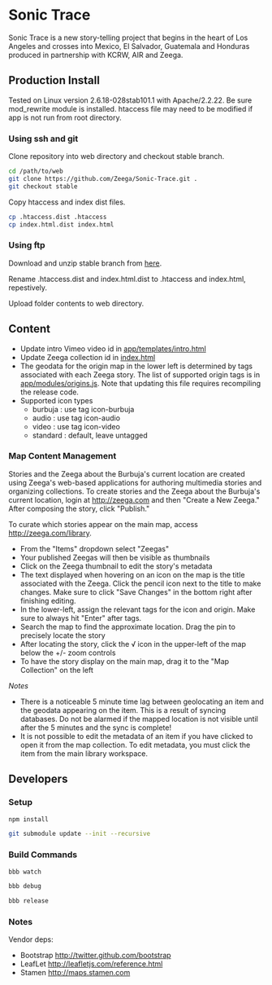 # Sonic Trace


Sonic Trace is a new story-telling project that begins in the heart of Los Angeles and crosses into Mexico, El Salvador, Guatemala and Honduras produced in partnership with KCRW, AIR and Zeega. 

## Production Install

Tested on Linux version 2.6.18-028stab101.1 with Apache/2.2.22. Be sure mod_rewrite module is installed. htaccess file may need to be modified if app is not run from root directory.

### Using ssh and git

Clone repository into web directory and checkout stable branch.

```bash
cd /path/to/web
git clone https://github.com/Zeega/Sonic-Trace.git .
git checkout stable
```

Copy htaccess and index dist files.

```bash
cp .htaccess.dist .htaccess
cp index.html.dist index.html
```
### Using ftp

Download and unzip stable branch from [here](https://github.com/Zeega/Sonic-Trace/archive/stable.zip).

Rename .htaccess.dist and index.html.dist to .htaccess and index.html, repestively.

Upload folder contents to web directory.



## Content

- Update intro Vimeo video id in [app/templates/intro.html](app/templates/intro.html)
- Update Zeega collection id in [index.html](index.html.dist)
- The geodata for the origin map in the lower left is determined by tags associated with each Zeega story. 
  The list of supported origin tags is in [app/modules/origins.js](app/modules/origins.js). 
  Note that updating this file requires recompiling the release code.
- Supported icon types
    * burbuja : use tag icon-burbuja
    * audio : use tag icon-audio
    * video : use tag icon-video
    * standard : default, leave untagged 

### Map Content Management

Stories and the Zeega about the Burbuja's current location are created using Zeega's web-based applications for authoring multimedia stories and organizing collections. To create stories and the Zeega about the Burbuja's current location, login at http://zeega.com and then "Create a New Zeega." After composing the story, click "Publish." 

To curate which stories appear on the main map, access http://zeega.com/library. 

- From the "Items" dropdown select "Zeegas"
- Your published Zeegas will then be visible as thumbnails
- Click on the Zeega thumbnail to edit the story's metadata
- The text displayed when hovering on an icon on the map is the title associated with the Zeega. Click the pencil icon next to the title to make changes. Make sure to click "Save Changes" in the bottom right after finishing editing.
- In the lower-left, assign the relevant tags for the icon and origin. Make sure to always hit "Enter" after tags.
- Search the map to find the approximate location. Drag the pin to precisely locate the story
- After locating the story, click the √ icon in the upper-left of the map below the +/- zoom controls 
- To have the story display on the main map, drag it to the "Map Collection" on the left

<i>Notes</i>

- There is a noticeable 5 minute time lag between geolocating an item and the geodata appearing on the item. This is a result of syncing databases. Do not be alarmed if the mapped location is not visible until after the 5 minutes and the sync is complete! 
- It is not possible to edit the metadata of an item if you have clicked to open it from the map collection. To edit metadata, you must click the item from the main library workspace.


## Developers

### Setup

```bash
npm install
```

```bash
git submodule update --init --recursive
```

### Build Commands

```bash
bbb watch
```

```bash
bbb debug
```

```bash
bbb release
```




### Notes

Vendor deps:

- Bootstrap http://twitter.github.com/bootstrap
- LeafLet http://leafletjs.com/reference.html
- Stamen http://maps.stamen.com
